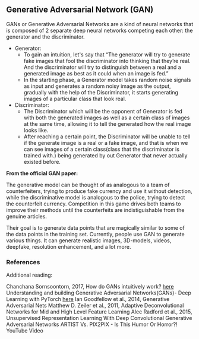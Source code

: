 ## Generative Adversarial Network (GAN)

GANs or Generative Adversarial Networks are a kind of neural networks that is composed of 2 separate deep neural networks competing each other: the generator and the discriminator.
  * Generator: 
    * To gain an intuition, let's say that “The generator will try to generate fake images that fool the discriminator into thinking that they’re real. And the discriminator will try to distinguish between a real and a generated image as best as it could when an image is fed.” 
    * In the starting phase, a Generator model takes random noise signals as input and generates a random noisy image as the output, gradually with the help of the Discriminator, it starts generating images of a particular class that look real.
  * Discriminator:
    * The Discriminator which will be the opponent of Generator is fed with both the generated images as well as a certain class of images at the same time, allowing it to tell the generated how the real image looks like.
    * After reaching a certain point, the Discriminator will be unable to tell if the generate image is a real or a fake image, and that is when we can see images of a certain class(class that the discriminator is trained with.) being generated by out Generator that never actually existed before.




**From the official GAN paper:**

The generative model can be thought of as analogous to a team of counterfeiters, trying to produce fake currency and use it without detection, while the discriminative model is analogous to the police, trying to detect the counterfeit currency. Competition in this game drives both teams to improve their methods until the counterfeits are indistiguishable from the genuine articles.

Their goal is to generate data points that are magically similar to some of the data points in the training set. Currently, people use GAN to generate various things. It can generate realistic images, 3D-models, videos, deepfake, resolution enhancement, and a lot more.


### References
Additional reading:

Chanchana Sornsoontorn, 2017, How do GANs intuitively work? [here](https://hackernoon.com/how-do-gans-intuitively-work-2dda07f247a1)
Understanding and building Generative Adversarial Networks(GANs)- Deep Learning with PyTorch [here](https://becominghuman.ai/understanding-and-building-generative-adversarial-networks-gans-8de7c1dc0e25)
Ian Goodfellow et al., 2014, Generative Adversarial Nets
Matthew D. Zeiler et al., 2011, Adaptive Deconvolutional Networks for Mid and High Level Feature Learning
Alec Radford et al., 2015, Unsupervised Representation Learning With Deep Convolutional Generative Adversarial Networks
ARTIST Vs. PIX2PIX - Is This Humor Or Horror?! YouTube Video
